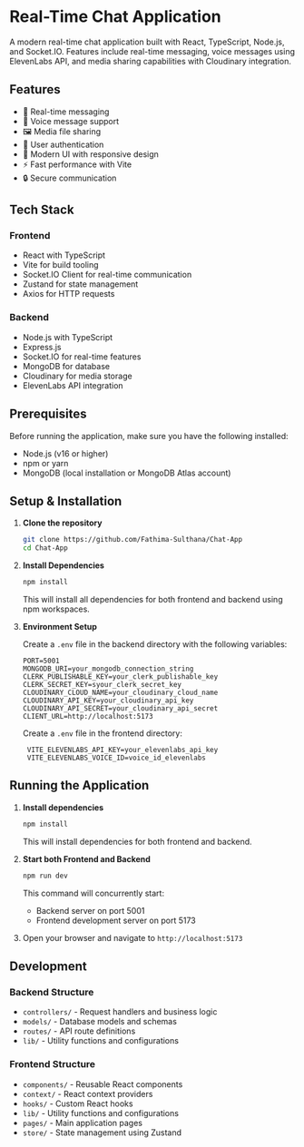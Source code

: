 # Real-Time Chat Application

A modern real-time chat application built with React, TypeScript, Node.js, and Socket.IO. Features include real-time messaging, voice messages using ElevenLabs API, and media sharing capabilities with Cloudinary integration.

## Features

- 💬 Real-time messaging
- 🎤 Voice message support
- 🖼️ Media file sharing
- 👤 User authentication
- 🎨 Modern UI with responsive design
- ⚡ Fast performance with Vite
- 🔒 Secure communication

## Tech Stack

### Frontend
- React with TypeScript
- Vite for build tooling
- Socket.IO Client for real-time communication
- Zustand for state management
- Axios for HTTP requests

### Backend
- Node.js with TypeScript
- Express.js
- Socket.IO for real-time features
- MongoDB for database
- Cloudinary for media storage
- ElevenLabs API integration

## Prerequisites

Before running the application, make sure you have the following installed:
- Node.js (v16 or higher)
- npm or yarn
- MongoDB (local installation or MongoDB Atlas account)

## Setup & Installation

1. **Clone the repository**
   ```bash
   git clone https://github.com/Fathima-Sulthana/Chat-App
   cd Chat-App
   ```

2. **Install Dependencies**
   ```bash
   npm install
   ```
   This will install all dependencies for both frontend and backend using npm workspaces.

3. **Environment Setup**
   
   Create a `.env` file in the backend directory with the following variables:
   ```
   PORT=5001
   MONGODB_URI=your_mongodb_connection_string
   CLERK_PUBLISHABLE_KEY=your_clerk_publishable_key
   CLERK_SECRET_KEY=syour_clerk_secret_key
   CLOUDINARY_CLOUD_NAME=your_cloudinary_cloud_name
   CLOUDINARY_API_KEY=your_cloudinary_api_key
   CLOUDINARY_API_SECRET=your_cloudinary_api_secret
   CLIENT_URL=http://localhost:5173
   ```

   Create a `.env` file in the frontend directory:
   ```
    VITE_ELEVENLABS_API_KEY=your_elevenlabs_api_key
    VITE_ELEVENLABS_VOICE_ID=voice_id_elevenlabs
   ```

## Running the Application

1. **Install dependencies**
   ```bash
   npm install
   ```
   This will install dependencies for both frontend and backend.

2. **Start both Frontend and Backend**
   ```bash
   npm run dev
   ```
   This command will concurrently start:
   - Backend server on port 5001
   - Frontend development server on port 5173

3. Open your browser and navigate to `http://localhost:5173`

## Development

### Backend Structure
- `controllers/` - Request handlers and business logic
- `models/` - Database models and schemas
- `routes/` - API route definitions
- `lib/` - Utility functions and configurations

### Frontend Structure
- `components/` - Reusable React components
- `context/` - React context providers
- `hooks/` - Custom React hooks
- `lib/` - Utility functions and configurations
- `pages/` - Main application pages
- `store/` - State management using Zustand

